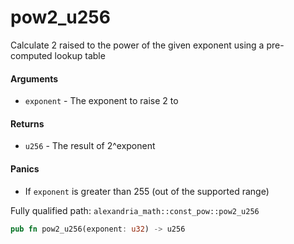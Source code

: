 # pow2_u256

Calculate 2 raised to the power of the given exponent using a pre-computed lookup table

#### Arguments

- `exponent` - The exponent to raise 2 to

#### Returns

- `u256` - The result of 2^exponent

#### Panics

- If `exponent` is greater than 255 (out of the supported range)

Fully qualified path: `alexandria_math::const_pow::pow2_u256`

```rust
pub fn pow2_u256(exponent: u32) -> u256
```

